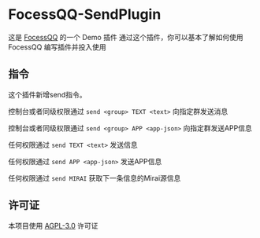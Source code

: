 # FocessQQ-SendPlugin 

这是 [FocessQQ](https://github.com/MIdCoard/MiraiQQ) 的一个 Demo 插件
通过这个插件，你可以基本了解如何使用 FocessQQ 编写插件并投入使用

## 指令
这个插件新增send指令。

控制台或者同级权限通过 ```send <group> TEXT <text>``` 向指定群发送消息

控制台或者同级权限通过 ```send <group> APP <app-json>``` 向指定群发送APP信息

任何权限通过 ```send TEXT <text>``` 发送信息

任何权限通过 ```send APP <app-json>``` 发送APP信息

任何权限通过 ```send MIRAI``` 获取下一条信息的Mirai源信息

## 许可证
本项目使用 [AGPL-3.0](https://www.gnu.org/licenses/agpl-3.0.html) 许可证
